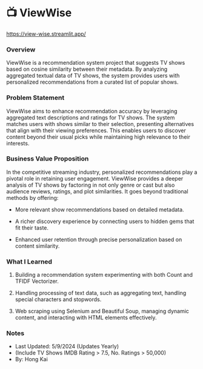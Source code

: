 # 📺 ViewWise
https://view-wise.streamlit.app/

### Overview
ViewWise is a recommendation system project that suggests TV shows based on cosine similarity between their metadata. By analyzing aggregated textual data of TV shows, the system provides users with personalized recommendations from a curated list of popular shows.

### Problem Statement
ViewWise aims to enhance recommendation accuracy by leveraging aggregated text descriptions and ratings for TV shows. The system matches users with shows similar to their selection, presenting alternatives that align with their viewing preferences. This enables users to discover content beyond their usual picks while maintaining high relevance to their interests.

### Business Value Proposition
In the competitive streaming industry, personalized recommendations play a pivotal role in retaining user engagement. ViewWise provides a deeper analysis of TV shows by factoring in not only genre or cast but also audience reviews, ratings, and plot similarities. It goes beyond traditional methods by offering:

- More relevant show recommendations based on detailed metadata.

- A richer discovery experience by connecting users to hidden gems that fit their taste.

- Enhanced user retention through precise personalization based on content similarity.

### What I Learned
1. Building a recommendation system experimenting with both Count and TFIDF Vectorizer.

2. Handling processing of text data, such as aggregating text, handling special characters and stopwords.

3. Web scraping using Selenium and Beautiful Soup, managing dynamic content, and interacting with HTML elements effectively.

### Notes
- Last Updated: 5/9/2024 (Updates Yearly)
- (Include TV Shows IMDB Rating > 7.5, No. Ratings > 50,000)
- By: Hong Kai